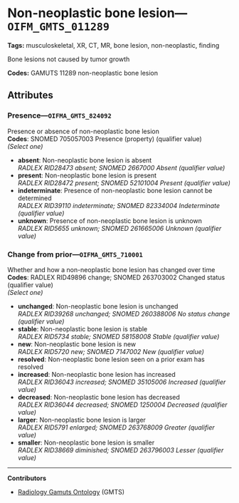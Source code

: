 # Non-neoplastic bone lesion—`OIFM_GMTS_011289`

**Tags:** musculoskeletal, XR, CT, MR, bone lesion, non-neoplastic, finding

Bone lesions not caused by tumor growth

**Codes:** GAMUTS 11289 non-neoplastic bone lesion

## Attributes

### Presence—`OIFMA_GMTS_824092`

Presence or absence of non-neoplastic bone lesion  
**Codes**: SNOMED 705057003 Presence (property) (qualifier value)  
*(Select one)*

- **absent**: Non-neoplastic bone lesion is absent  
_RADLEX RID28473 absent; SNOMED 2667000 Absent (qualifier value)_
- **present**: Non-neoplastic bone lesion is present  
_RADLEX RID28472 present; SNOMED 52101004 Present (qualifier value)_
- **indeterminate**: Presence of non-neoplastic bone lesion cannot be determined  
_RADLEX RID39110 indeterminate; SNOMED 82334004 Indeterminate (qualifier value)_
- **unknown**: Presence of non-neoplastic bone lesion is unknown  
_RADLEX RID5655 unknown; SNOMED 261665006 Unknown (qualifier value)_

### Change from prior—`OIFMA_GMTS_710001`

Whether and how a non-neoplastic bone lesion has changed over time  
**Codes**: RADLEX RID49896 change; SNOMED 263703002 Changed status (qualifier value)  
*(Select one)*

- **unchanged**: Non-neoplastic bone lesion is unchanged  
_RADLEX RID39268 unchanged; SNOMED 260388006 No status change (qualifier value)_
- **stable**: Non-neoplastic bone lesion is stable  
_RADLEX RID5734 stable; SNOMED 58158008 Stable (qualifier value)_
- **new**: Non-neoplastic bone lesion is new  
_RADLEX RID5720 new; SNOMED 7147002 New (qualifier value)_
- **resolved**: Non-neoplastic bone lesion seen on a prior exam has resolved  
- **increased**: Non-neoplastic bone lesion has increased  
_RADLEX RID36043 increased; SNOMED 35105006 Increased (qualifier value)_
- **decreased**: Non-neoplastic bone lesion has decreased  
_RADLEX RID36044 decreased; SNOMED 1250004 Decreased (qualifier value)_
- **larger**: Non-neoplastic bone lesion is larger  
_RADLEX RID5791 enlarged; SNOMED 263768009 Greater (qualifier value)_
- **smaller**: Non-neoplastic bone lesion is smaller  
_RADLEX RID38669 diminished; SNOMED 263796003 Lesser (qualifier value)_

---

**Contributors**

- [Radiology Gamuts Ontology](https://gamuts.net/) (GMTS)